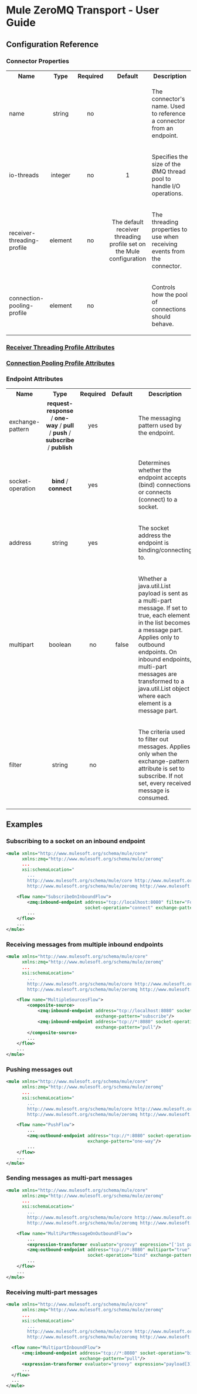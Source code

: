 Mule ZeroMQ Transport - User Guide
==================================

Configuration Reference
-----------------------

### Connector Properties

<table class="confluenceTable">
  <tr>
    <th style="width:10%" class="confluenceTh">Name</th><th style="width:10%" class="confluenceTh">Type</th><th style="width:10%" class="confluenceTh">Required</th><th style="width:10%" class="confluenceTh">Default</th><th class="confluenceTh">Description</th>
  </tr>
  <tr>
    <td rowspan="1" class="confluenceTd">name</td><td style="text-align: center" class="confluenceTd">string</td><td style="text-align: center" class="confluenceTd">no</td><td style="text-align: center" class="confluenceTd"></td><td class="confluenceTd">
        <p>
            The connector's name. Used to reference a connector from an endpoint.
        </p>
    </td>
  </tr>
  <tr>
      <td rowspan="1" class="confluenceTd">io-threads</td><td style="text-align: center" class="confluenceTd">integer</td><td style="text-align: center" class="confluenceTd">no</td><td style="text-align: center" class="confluenceTd">1</td><td class="confluenceTd">
          <p>
              Specifies the size of the ØMQ thread pool to handle I/O operations.
          </p>
      </td>
    </tr>
  <tr>
    <td rowspan="1" class="confluenceTd">receiver-threading-profile</td><td style="text-align: center" class="confluenceTd">element</td><td style="text-align: center" class="confluenceTd">no</td><td style="text-align: center" class="confluenceTd">The default receiver threading profile set on the Mule configuration</td><td class="confluenceTd">
      <p>
          The threading properties to use when receiving events from the connector.
        </p>
    </td>
  </tr>
  <tr>
    <td rowspan="1" class="confluenceTd">connection-pooling-profile</td><td style="text-align: center" class="confluenceTd">element</td><td style="text-align: center" class="confluenceTd">no</td><td style="text-align: center" class="confluenceTd"></td><td class="confluenceTd">
      <p>
          Controls how the pool of connections should behave.
        </p>
    </td>
  </tr>
</table>

### <a href="http://www.mulesoft.org/documentation/display/MULE3USER/Configuring+a+Transport#ConfiguringaTransport-receiverthreadingprofile">Receiver Threading Profile Attributes</a>

### <a href="http://www.mulesoft.org/documentation/display/MULE3USER/Tuning+Performance#TuningPerformance-pooling">Connection Pooling Profile Attributes</a>

### Endpoint Attributes

<table class="confluenceTable">
  <tr>
    <th style="width:10%" class="confluenceTh">Name</th><th style="width:10%" class="confluenceTh">Type</th><th style="width:10%" class="confluenceTh">Required</th><th style="width:10%" class="confluenceTh">Default</th><th class="confluenceTh">Description</th>
  </tr>
  <tr>
    <td rowspan="1" class="confluenceTd">exchange-pattern</td><td style="text-align: center" class="confluenceTd"><b>request-response</b> / <b>one-way</b> / <b>pull</b> / <b>push</b> / <b>subscribe</b> / <b>publish</b></td><td style="text-align: center" class="confluenceTd">yes</td><td style="text-align: center" class="confluenceTd"></td><td class="confluenceTd">
      <p>
      The messaging pattern used by the endpoint.
    </p>
    </td>
  </tr>
  <tr>
    <td rowspan="1" class="confluenceTd">socket-operation</td><td style="text-align: center" class="confluenceTd"><b>bind</b> / <b>connect</b></td><td style="text-align: center" class="confluenceTd">yes</td><td style="text-align: center" class="confluenceTd"></td><td class="confluenceTd">
      <p>
      Determines whether the endpoint accepts (bind) connections or connects (connect) to a socket.
    </p>
    </td>
  </tr>
  <tr>
    <td rowspan="1" class="confluenceTd">address</td><td style="text-align: center" class="confluenceTd">string</td><td style="text-align: center" class="confluenceTd">yes</td><td style="text-align: center" class="confluenceTd"></td><td class="confluenceTd">
      <p>
      The socket address the endpoint is binding/connecting to.
    </p>
    </td>
  </tr>
  <tr>
    <td rowspan="1" class="confluenceTd">multipart</td><td style="text-align: center" class="confluenceTd">boolean</td><td style="text-align: center" class="confluenceTd">no</td><td style="text-align: center" class="confluenceTd">false</td><td class="confluenceTd">
      <p>
      Whether a java.util.List payload is sent as a multi-part message. If set to true, each element in the list becomes a message part. Applies only to outbound endpoints. On inbound endpoints, multi-part messages are transformed to a java.util.List object where each element is a message part.
      </p>
    </td>
  </tr>
  <tr>
    <td rowspan="1" class="confluenceTd">filter</td><td style="text-align: center" class="confluenceTd">string</td><td style="text-align: center" class="confluenceTd">no</td><td style="text-align: center" class="confluenceTd"></td><td class="confluenceTd">
      <p>
      The criteria used to filter out messages. Applies only when the exchange-pattern attribute is set to subscribe. If not set, every received message is consumed.
    </p>
    </td>
  </tr>
</table>


Examples
--------

### Subscribing to a socket on an inbound endpoint

```xml
<mule xmlns="http://www.mulesoft.org/schema/mule/core"
      xmlns:zmq="http://www.mulesoft.org/schema/mule/zeromq"
      ...
      xsi:schemaLocation="
        ...
        http://www.mulesoft.org/schema/mule/core http://www.mulesoft.org/schema/mule/core/current/mule.xsd
        http://www.mulesoft.org/schema/mule/zeromq http://www.mulesoft.org/schema/mule/zeromq/current/mule-zeromq.xsd">

    <flow name="SubscribeOnInboundFlow">
        <zmq:inbound-endpoint address="tcp://localhost:8080" filter="Foo"
                              socket-operation="connect" exchange-pattern="subscribe"/>
        ...
    </flow>
    ...
</mule>
```

### Receiving messages from multiple inbound endpoints

```xml
<mule xmlns="http://www.mulesoft.org/schema/mule/core"
      xmlns:zmq="http://www.mulesoft.org/schema/mule/zeromq"
      ...
      xsi:schemaLocation="
        ...
        http://www.mulesoft.org/schema/mule/core http://www.mulesoft.org/schema/mule/core/current/mule.xsd
        http://www.mulesoft.org/schema/mule/zeromq http://www.mulesoft.org/schema/mule/zeromq/current/mule-zeromq.xsd">

    <flow name="MultipleSourcesFlow">
        <composite-source>
            <zmq:inbound-endpoint address="tcp://localhost:8080" socket-operation="connect"
                                  exchange-pattern="subscribe"/>
            <zmq:inbound-endpoint address="tcp://*:8080" socket-operation="bind"
                                  exchange-pattern="pull"/>
        </composite-source>
        ...
    </flow>
    ...
</mule>
```

### Pushing messages out

```xml
<mule xmlns="http://www.mulesoft.org/schema/mule/core"
      xmlns:zmq="http://www.mulesoft.org/schema/mule/zeromq"
      ...
      xsi:schemaLocation="
        ...
        http://www.mulesoft.org/schema/mule/core http://www.mulesoft.org/schema/mule/core/current/mule.xsd
        http://www.mulesoft.org/schema/mule/zeromq http://www.mulesoft.org/schema/mule/zeromq/current/mule-zeromq.xsd">

    <flow name="PushFlow">
        ...
        <zmq:outbound-endpoint address="tcp://*:8080" socket-operation="bind"
                               exchange-pattern="one-way"/>
        ...
    </flow>
    ...
</mule>
```

### Sending messages as multi-part messages

```xml
<mule xmlns="http://www.mulesoft.org/schema/mule/core"
      xmlns:zmq="http://www.mulesoft.org/schema/mule/zeromq"
      ...
      xsi:schemaLocation="
        ...
        http://www.mulesoft.org/schema/mule/core http://www.mulesoft.org/schema/mule/core/current/mule.xsd
        http://www.mulesoft.org/schema/mule/zeromq http://www.mulesoft.org/schema/mule/zeromq/current/mule-zeromq.xsd">

    <flow name="MultiPartMessageOnOutboundFlow">
        ...
        <expression-transformer evaluator="groovy" expression="['1st part', '2nd part', '3rd part', '4th part', '5th part']"/>
        <zmq:outbound-endpoint address="tcp://*:8080" multipart="true"
                               socket-operation="bind" exchange-pattern="request-response"/>
        ...
    </flow>
    ...
</mule>
```

### Receiving multi-part messages

```xml
<mule xmlns="http://www.mulesoft.org/schema/mule/core"
      xmlns:zmq="http://www.mulesoft.org/schema/mule/zeromq"
      ...
      xsi:schemaLocation="
        ...
        http://www.mulesoft.org/schema/mule/core http://www.mulesoft.org/schema/mule/core/current/mule.xsd
        http://www.mulesoft.org/schema/mule/zeromq http://www.mulesoft.org/schema/mule/zeromq/current/mule-zeromq.xsd">

  <flow name="MultipartInboundFlow">
      <zmq:inbound-endpoint address="tcp://*:8080" socket-operation="bind"
                            exchange-pattern="pull"/>
      <expression-transformer evaluator="groovy" expression="payload[3]"/>
      ...
  </flow>
  ...
</mule>
```